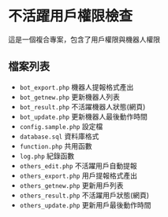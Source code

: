 # 不活躍用戶權限檢查
這是一個複合專案，包含了用戶權限與機器人權限

## 檔案列表
* `bot_export.php` 機器人提報格式產出
* `bot_getnew.php` 更新機器人列表
* `bot_result.php` 不活躍機器人狀態(網頁)
* `bot_update.php` 更新機器人最後動作時間
* `config.sample.php` 設定檔
* `database.sql` 資料庫格式
* `function.php` 共用函數
* `log.php` 紀錄函數
* `others_edit.php` 不活躍用戶自動提報
* `others_export.php` 用戶提報格式產出
* `others_getnew.php` 更新用戶列表
* `others_result.php` 不活躍用戶狀態(網頁)
* `others_update.php` 更新用戶最後動作時間
